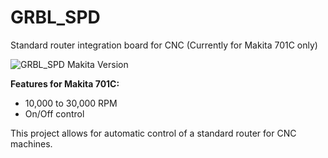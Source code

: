 # GRBL_SPD
Standard router integration board for CNC (Currently for Makita 701C only) 

![GRBL_SPD Makita Version](https://github.com/ThunderCNC/GRBL_SPD/images/MakitaGrbl_v3.png)

**Features for Makita 701C:**
  - 10,000 to 30,000 RPM
  - On/Off control

This project allows for automatic control of a standard router for CNC machines. 
